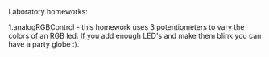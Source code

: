 Laboratory homeworks:

1.analogRGBControl - this homework uses 3 potentiometers to vary the colors of an RGB led. If you add enough LED's and make them blink you can have a party globe :).
